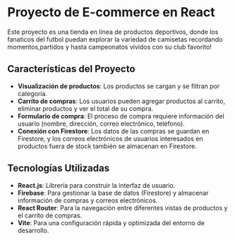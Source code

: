 # Proyecto de E-commerce en React

Este proyecto es una tienda en línea de productos deportivos, donde los fanaticos del futbol puedan explorar la variedad de camisetas recordando momentos,partidos y hasta campeonatos vividos con su club favorito!

## Características del Proyecto

- **Visualización de productos**: Los productos se cargan y se filtran por categoría.
- **Carrito de compras**: Los usuarios pueden agregar productos al carrito, eliminar productos y ver el total de su compra.
- **Formulario de compra**: El proceso de compra requiere información del usuario (nombre, dirección, correo electrónico, teléfono).
- **Conexión con Firestore**: Los datos de las compras se guardan en Firestore, y los correos electrónicos de usuarios interesados en productos fuera de stock también se almacenan en Firestore.

## Tecnologías Utilizadas

- **React.js**: Librería para construir la interfaz de usuario.
- **Firebase**: Para gestionar la base de datos (Firestore) y almacenar información de compras y correos electrónicos.
- **React Router**: Para la navegación entre diferentes vistas de productos y el carrito de compras.
- **Vite**: Para una configuración rápida y optimizada del entorno de desarrollo.
